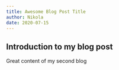 ```yaml
---
title: Awesome Blog Post Title
author: Nikola
date: 2020-07-15
---
```


## Introduction to my blog post

Great content of my second blog